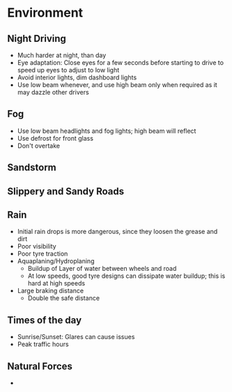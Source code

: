 # Environment
## Night Driving
- Much harder at night, than day
- Eye adaptation: Close eyes for a few seconds before starting to drive to speed up eyes to adjust to low light
- Avoid interior lights, dim dashboard lights
- Use low beam whenever, and use high beam only when required as it may dazzle other drivers

## Fog
- Use low beam headlights and fog lights; high beam will reflect
- Use defrost for front glass
- Don't overtake

## Sandstorm

## Slippery and Sandy Roads

## Rain
- Initial rain drops is more dangerous, since they loosen the grease and dirt
- Poor visibility
- Poor tyre traction
- Aquaplaning/Hydroplaning
	- Buildup of Layer of water between wheels and road
	- At low speeds, good tyre designs can dissipate water buildup; this is hard at high speeds
- Large braking distance
	- Double the safe distance
## Times of the day
- Sunrise/Sunset: Glares can cause issues
- Peak traffic hours

## Natural Forces
- 